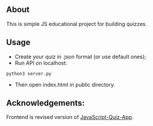 ## About
This is simple JS educational project for building quizzes.
## Usage
- Create your quiz in .json format (or use default ones);
- Run API on localhost:
```
python3 server.py
```
- Then open index.html in public directory.
## Acknowledgements:
Frontend is revised version of [JavaScript-Quiz-App](https://github.com/WebDevSimplified/JavaScript-Quiz-App).
